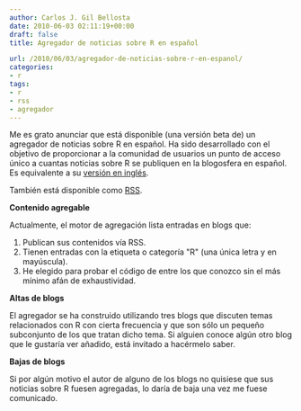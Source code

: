 ```yaml
---
author: Carlos J. Gil Bellosta
date: 2010-06-03 02:11:19+00:00
draft: false
title: Agregador de noticias sobre R en español

url: /2010/06/03/agregador-de-noticias-sobre-r-en-espanol/
categories:
- r
tags:
- r
- rss
- agregador
---
```


Me es grato anunciar que está disponible (una versión beta de) un agregador de noticias sobre R en español. Ha sido desarrollado con el objetivo de proporcionar a la comunidad de usuarios un punto de acceso único a cuantas noticias sobre R se publiquen en la blogosfera en español. Es equivalente a su [versión en inglés]( http://www.r-bloggers.com).

También está disponible como [RSS](http://datanalytics.com/r_blogs_mashup.rss).

**Contenido agregable**

Actualmente, el motor de agregación lista entradas en blogs que:

1. Publican sus contenidos vía RSS.
2. Tienen entradas con la etiqueta o categoría "R" (una única letra y en mayúscula).
3. He elegido para probar el código de entre los que conozco sin el más mínimo afán de exhaustividad.

**Altas de blogs**

El agregador se ha construido utilizando tres blogs que discuten temas relacionados con R con cierta frecuencia y que son sólo un pequeño subconjunto de los que tratan dicho tema. Si alguien conoce algún otro blog que le gustaría ver añadido, está invitado a hacérmelo saber.

**Bajas de blogs**

Si por algún motivo el autor de alguno de los blogs no quisiese que sus noticias sobre R fuesen agregadas, lo daría de baja una vez me fuese comunicado.
